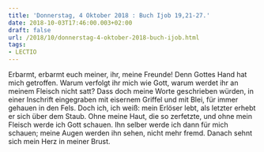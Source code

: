 ```yaml
---
title: 'Donnerstag, 4 Oktober 2018 : Buch Ijob 19,21-27.'
date: 2018-10-03T17:46:00.003+02:00
draft: false
url: /2018/10/donnerstag-4-oktober-2018-buch-ijob.html
tags: 
- LECTIO
---
```


Erbarmt, erbarmt euch meiner, ihr, meine Freunde! Denn Gottes Hand hat mich getroffen. Warum verfolgt ihr mich wie Gott, warum werdet ihr an meinem Fleisch nicht satt? Dass doch meine Worte geschrieben würden, in einer Inschrift eingegraben mit eisernem Griffel und mit Blei, für immer gehauen in den Fels. Doch ich, ich weiß: mein Erlöser lebt, als letzter erhebt er sich über dem Staub. Ohne meine Haut, die so zerfetzte, und ohne mein Fleisch werde ich Gott schauen. Ihn selber werde ich dann für mich schauen; meine Augen werden ihn sehen, nicht mehr fremd. Danach sehnt sich mein Herz in meiner Brust.